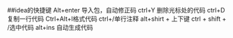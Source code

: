 ##idea的快捷键
Alt+enter 导入包，自动修正码
ctrl+Y 删除光标处的代码
ctrl+D 复制一行代码
Ctrl+Alt+l格式代码
ctrl+/单行注释
alt+shirt + 上下键
ctrl + shift + /选中代码
alt+ins 自动生成代码
